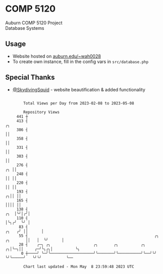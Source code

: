 # COMP 5120
Auburn COMP 5120 Project  
Database Systems

## Usage
- Website hosted on [auburn.edu/~wah0028](https://webhome.auburn.edu/~wah0028/)
- To create own instance, fill in the config vars in `src/database.php`

## Special Thanks
- [@SkydivingSquid](https://github.com/SkydivingSquid) - website beautification & added functionality

```

        Total Views per Day from 2023-02-08 to 2023-05-08

        Repository Views
     441 ┼
     413 ┤                                                                                    ╭╮
     386 ┤                                                                                    ││
     358 ┤                                                                                    ││
     331 ┤                                                                                    ││
     303 ┤                                                                                    ││
     276 ┤                                                                                 ╭╮ ││
     248 ┤                                                                                 ││ ││
     220 ┤                                                                                 ││ ││
     193 ┤                                                                               ╭╮││ ││
     165 ┤                                                                               ││││ ││
     138 ┤                                                                           ╭╮  │╰╯│╭╯│
     110 ┤                                                                           │╰╮╭╯  ╰╯ │
      83 ┤                                                                     ╭╮   ╭╯ ││      │
      55 ┤                                                        ╭╮  ╭╮       ││   │  ╰╯      │
      28 ┤    ╭─╮ ╭╮                   ╭╮       ╭╮          ╭╮  ╭╮│╰─╮││     ╭─╯╰╮╭╮│          ╰╮
       0 ┼────╯ ╰─╯╰───────────────────╯╰───────╯╰──────────╯╰──╯╰╯  ╰╯╰─────╯   ╰╯╰╯           ╰──

        Chart last updated - Mon May  8 23:59:48 2023 UTC
        
```
